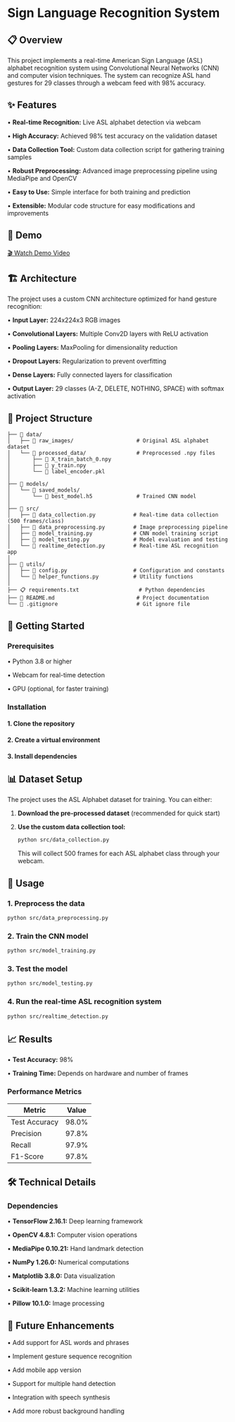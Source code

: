 # Sign Language Recognition System
## 📋 Overview
This project implements a real-time American Sign Language (ASL) alphabet recognition system using Convolutional Neural Networks (CNN) and computer vision techniques. The system can recognize ASL hand gestures for 29 classes through a webcam feed with 98% accuracy.

## ✨ Features
• **Real-time Recognition:** Live ASL alphabet detection via webcam

• **High Accuracy:** Achieved 98% test accuracy on the validation dataset

• **Data Collection Tool:** Custom data collection script for gathering training samples

• **Robust Preprocessing:** Advanced image preprocessing pipeline using MediaPipe and OpenCV

• **Easy to Use:** Simple interface for both training and prediction

• **Extensible:** Modular code structure for easy modifications and improvements

## 🎯 Demo

[🎬 Watch Demo Video](https://github.com/ancdefhgikhushi/sign_language_recognition/blob/main/demo/demo_video.mp4)

## 🏗️ Architecture
The project uses a custom CNN architecture optimized for hand gesture recognition:

• **Input Layer:** 224x224x3 RGB images

• **Convolutional Layers:** Multiple Conv2D layers with ReLU activation

• **Pooling Layers:** MaxPooling for dimensionality reduction

• **Dropout Layers:** Regularization to prevent overfitting

• **Dense Layers:** Fully connected layers for classification

• **Output Layer:** 29 classes (A-Z, DELETE, NOTHING, SPACE) with softmax activation

## 📁 Project Structure

```SignLanguageRecognition/
├── 📁 data/
│   ├── 📁 raw_images/                    # Original ASL alphabet dataset
│   └── 📁 processed_data/                # Preprocessed .npy files
│       ├── 📄 X_train_batch_0.npy
│       ├── 📄 y_train.npy
│       └── 📄 label_encoder.pkl
│
├── 📁 models/
│   └── 📁 saved_models/
│       └── 📄 best_model.h5              # Trained CNN model
│
├── 📁 src/
│   ├── 🐍 data_collection.py            # Real-time data collection (500 frames/class)
│   ├── 🐍 data_preprocessing.py         # Image preprocessing pipeline
│   ├── 🐍 model_training.py             # CNN model training script
│   ├── 🐍 model_testing.py              # Model evaluation and testing
│   └── 🐍 realtime_detection.py         # Real-time ASL recognition app
│
├── 📁 utils/
│   ├── 🐍 config.py                     # Configuration and constants
│   └── 🐍 helper_functions.py           # Utility functions
│
├── 📋 requirements.txt                   # Python dependencies
├── 📖 README.md                          # Project documentation
└── 📄 .gitignore                         # Git ignore file
```

## 🚀 Getting Started

### Prerequisites

• Python 3.8 or higher

• Webcam for real-time detection

• GPU (optional, for faster training)

### Installation

#### 1. Clone the repository

#### 2. Create a virtual environment

#### 3. Install dependencies

## 📊 Dataset Setup

The project uses the ASL Alphabet dataset for training. You can either:

1. **Download the pre-processed dataset** (recommended for quick start)

2. **Use the custom data collection tool:**

   ```bash
   python src/data_collection.py
   ```
   This will collect 500 frames for each ASL alphabet class through your webcam.

## 🔧 Usage

### 1. Preprocess the data

```bash
python src/data_preprocessing.py
```
### 2. Train the CNN model

```bash
python src/model_training.py
```

### 3. Test the model

```bash
python src/model_testing.py
```

### 4. Run the real-time ASL recognition system

```bash
python src/realtime_detection.py
```

## 📈 Results

• **Test Accuracy:** 98%

• **Training Time:** Depends on hardware and number of frames

### Performance Metrics

| Metric | Value |
|--------|-------|
| Test Accuracy | 98.0% |
| Precision | 97.8% |
| Recall | 97.9% |
| F1-Score | 97.8% |

## 🛠️ Technical Details

### Dependencies

• **TensorFlow 2.16.1:** Deep learning framework

• **OpenCV 4.8.1:** Computer vision operations

• **MediaPipe 0.10.21:** Hand landmark detection

• **NumPy 1.26.0:** Numerical computations

• **Matplotlib 3.8.0:** Data visualization

• **Scikit-learn 1.3.2:** Machine learning utilities

• **Pillow 10.1.0:** Image processing

## 🔮 Future Enhancements

 • Add support for ASL words and phrases
 
 • Implement gesture sequence recognition
 
 • Add mobile app version
 
 • Support for multiple hand detection
 
 • Integration with speech synthesis
 
 • Add more robust background handling










   


